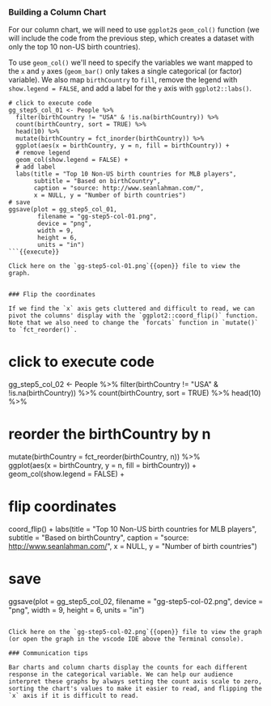 ### Building a Column Chart

For our column chart, we will need to use `ggplot2`s `geom_col()` function (we will include the code from the previous step, which creates a dataset with only the top 10 non-US birth countries).

To use `geom_col()` we'll need to specify the variables we want mapped to the `x` and `y` axes (`geom_bar()` only takes a single categorical (or factor) variable). We also map `birthCountry` to `fill`, remove the legend with `show.legend = FALSE`, and add a label for the `y` axis with `ggplot2::labs()`.

```
# click to execute code
gg_step5_col_01 <- People %>%
  filter(birthCountry != "USA" & !is.na(birthCountry)) %>%
  count(birthCountry, sort = TRUE) %>%
  head(10) %>%
  mutate(birthCountry = fct_inorder(birthCountry)) %>%  
  ggplot(aes(x = birthCountry, y = n, fill = birthCountry)) +
  # remove legend
  geom_col(show.legend = FALSE) +
  # add label
  labs(title = "Top 10 Non-US birth countries for MLB players",
       subtitle = "Based on birthCountry",
       caption = "source: http://www.seanlahman.com/",
       x = NULL, y = "Number of birth countries")
# save
ggsave(plot = gg_step5_col_01,
        filename = "gg-step5-col-01.png",
        device = "png",
        width = 9,
        height = 6,
        units = "in")
```{{execute}}

Click here on the `gg-step5-col-01.png`{{open}} file to view the graph.


### Flip the coordinates

If we find the `x` axis gets cluttered and difficult to read, we can pivot the columns' display with the `ggplot2::coord_flip()` function. Note that we also need to change the `forcats` function in `mutate()` to `fct_reorder()`.

```
# click to execute code
gg_step5_col_02 <- People %>%
  filter(birthCountry != "USA" & !is.na(birthCountry)) %>%
  count(birthCountry, sort = TRUE) %>%
  head(10) %>%
  # reorder the birthCountry by n
  mutate(birthCountry = fct_reorder(birthCountry, n)) %>%  
  ggplot(aes(x = birthCountry, y = n,
             fill = birthCountry)) +
  geom_col(show.legend = FALSE) +
  # flip coordinates
  coord_flip() +
  labs(title = "Top 10 Non-US birth countries for MLB players",
       subtitle = "Based on birthCountry",
       caption = "source: http://www.seanlahman.com/",
       x = NULL, y = "Number of birth countries")
# save
ggsave(plot = gg_step5_col_02,
        filename = "gg-step5-col-02.png",
        device = "png",
        width = 9,
        height = 6,
        units = "in")
```{{execute}}

Click here on the `gg-step5-col-02.png`{{open}} file to view the graph (or open the graph in the vscode IDE above the Terminal console).

### Communication tips

Bar charts and column charts display the counts for each different response in the categorical variable. We can help our audience interpret these graphs by always setting the count axis scale to zero, sorting the chart's values to make it easier to read, and flipping the `x` axis if it is difficult to read.  
